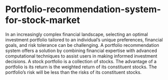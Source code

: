 # Portfolio-recommendation-system-for-stock-market
In an increasingly complex financial landscape, selecting an optimal investment portfolio tailored to an individual’s unique preferences, financial goals, and risk tolerance can be challenging. A portfolio recommendation system offers a solution by combining financial expertise with advanced computational techniques to assist users in making informed investment decisions.
A stock portfolio is a collection of stocks. The advantage of a portfolio is its return is the weighted return of its constituent stocks. The portfolio’s risk will be less than the risks of its constituent stocks.



